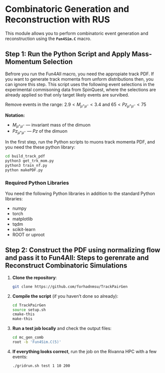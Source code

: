 # Combinatoric Generation and Reconstruction with RUS
This module allows you to perform combinatoric event generation and reconstruction using the **`Fun4Sim.C`** macro.

## Step 1: Run the Python Script and Apply Mass-Momentum Selection
Befrore you run the Fun4All macro, you need the appropiate track PDF. If you want to generate track momenta from unform distributions then, you can ignore this step.
This script uses the following event selections in the experimental commisoning data from SpinQuest, where the selections are already applied so that only target likely events are survibed.

Remove events in the range:
$2.9 < M_{\mu^+\mu^-} < 3.4$ and $65 < Pz_{\mu^+\mu^-} < 75$

**Notation:**
- $M_{\mu^+\mu^-}$ — invariant mass of the dimuon
- $Pz_{\mu^+\mu^-}$ — $Pz$ of the dimuon


In the first step, run the Python scripts to muons track momenta PDF, and you need the these python library: 

```bash
cd build_track_pdf
python3 get_trk_mom.py
python3 train_nf.py
python makePDF.py 
```
### Required Python Libraries

You need the following Python libraries in addition to the standard Python libraries:

- numpy
- torch
- matplotlib
- tqdm
- scikit-learn
- ROOT or uproot

## Step 2: Construct the PDF using normalizing flow and pass it to Fun4All: Steps to gerenrate and Reconstruct Combinatoric Simulations

1. **Clone the repository**:
    ```bash
    git clone https://github.com/forhadnmsu/TrackPairGen
    ```

2. **Compile the script** (if you haven’t done so already):
    ```bash
    cd TrackPairGen
    source setup.sh      
    cmake-this
    make-this
    ```

3. **Run a test job locally** and check the output files:
    ```bash
    cd mc_gen_comb 
    root -b 'Fun4Sim.C(5)'
    ```

4. **If everything looks correct**, run the job on the Rivanna HPC with a few events:
    ```bash
    ./gridrun.sh test 1 10 200
    ```


